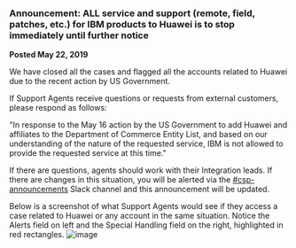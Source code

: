 ### Announcement: ALL service and support (remote, field, patches, etc.) for IBM products to Huawei is to stop immediately until further notice

**Posted May 22, 2019**

We have closed all the cases and flagged all the accounts related to Huawei due to the recent action by US Government.

If Support Agents receive questions or requests from external customers, please respond as follows:
 
"In response to the May 16 action by the US Government to add Huawei and affiliates to the Department of Commerce Entity List, and based on our understanding of the nature of the requested service, IBM is not allowed to provide the requested service at this time."

If there are questions, agents should work with their Integration leads.  If there are changes in this situation, you will be alerted via the <a href="https://slack.com/app_redirect?channel=C902QFMPG" target="_blank">#csp-announcements</a> Slack channel and this announcement will be updated.

Below is a screenshot of what Support Agents would see if they access a case related to Huawei or any account in the same situation.
Notice the Alerts field on left and the Special Handling field on the right, highlighted in red rectangles.
![image](https://media.github.ibm.com/user/146797/files/b7072b00-7c7c-11e9-828d-997002ce3709)
